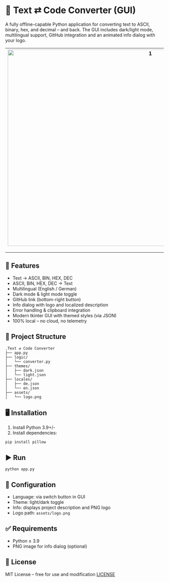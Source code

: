 # 🧠 Text ⇄ Code Converter (GUI)

A fully offline-capable Python application for converting text to ASCII, binary, hex, and decimal – and back. The GUI includes dark/light mode, multilingual support, GitHub integration and an animated info dialog with your logo.

| <img width="891" height="623" alt="1" src="https://github.com/user-attachments/assets/96c8e451-4080-4e8d-be18-c8ef6326982d" /> | <img width="889" height="622" alt="2" src="https://github.com/user-attachments/assets/91157899-261c-4766-acac-8ca2e634d890" /> |
|---|---|

---

## 🚀 Features

- Text → ASCII, BIN, HEX, DEC
- ASCII, BIN, HEX, DEC → Text
- Multilingual (English / German)
- Dark mode & light mode toggle
- GitHub link (bottom-right button)
- Info dialog with logo and localized description
- Error handling & clipboard integration
- Modern tkinter GUI with themed styles (via JSON)
- 100% local – no cloud, no telemetry

## 📁 Project Structure

```yarn
.Text ⇄ Code Converter
├── app.py
├── logic/
│   └── converter.py
├── themes/
│   ├── dark.json
│   └── light.json
├── locales/
│   ├── de.json
│   └── en.json
├── assets/
│   └── logo.png
```

## 🖥️ Installation

1. Install Python 3.9+/-
2. Install dependencies:

```yarn
pip install pillow
```

## ▶️ Run

```yarn
python app.py
```

## 📝 Configuration

- Language: via switch button in GUI
- Theme: light/dark toggle
- Info: displays project description and PNG logo
- Logo path: `assets/logo.png`

## ✅ Requirements

- Python ≥ 3.9
- PNG image for info dialog (optional)

## 🪪 License

MIT License – free for use and modification
[LICENSE](LICENSE)
